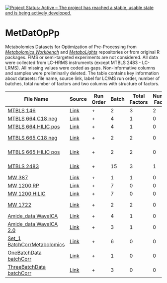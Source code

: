 <!-- badges: starts -->
[![Project Status: Active – The project has reached a stable, usable state and is being actively developed.](https://www.repostatus.org/badges/latest/active.svg)](https://www.repostatus.org/#active)
<!-- badges: end -->

# MetDatOpPp
Metabolomics Datasets for Optimization of Pre-Processing from [*Metabolomics Workbench*](https://www.metabolomicsworkbench.org/) and [*MetaboLights*](https://www.ebi.ac.uk/metabolights/index) repositories or from original R packages. FIMS or semi-targeted experiments are not considered. All data were collected from LC-HRMS instruments (except MTBLS 2483 - LC-LRMS).
All missing values were coded as gaps. Non-informative columns and samples were preliminarily deleted. The table contains key information about datasets: file name, source link, label for LC/MS run order, number of batches, total number of factors and two columns with structure of factors.

File Name | Source | Run Order | Batch | Total Factors | Numeric Factors | Categorical Factors | Number of: Samples/Features/QCs
--------- | ------ | --------- | ----- | ------------- | --------------- | ------------------- | -------------------------------
[MTBLS 146](https://github.com/plyush1993/MetDatOpPp/blob/main/MTBLS%20146.csv) | [Link](https://www.ebi.ac.uk/metabolights/MTBLS146/descriptors) | + | 2 | 3 | 2 | 1 (5 levels) | 217/1312/57
[MTBLS 664 C18 neg](https://github.com/plyush1993/MetDatOpPp/blob/main/MTBLS%20664%20C18%20neg.csv) | [Link](https://www.ebi.ac.uk/metabolights/MTBLS664/descriptors) | + | 4 | 1 | 0 | 1 (3 levels) | 456/5142/30
[MTBLS 664 HILIC pos](https://github.com/plyush1993/MetDatOpPp/blob/main/MTBLS%20664%20HILIC%20pos.csv) | [Link](https://www.ebi.ac.uk/metabolights/MTBLS664/descriptors) | + | 4 | 1 | 0 | 1 (3 levels) | 456/6906/30
[MTBLS 665 C18 neg](https://github.com/plyush1993/MetDatOpPp/blob/main/MTBLS%20665%20C18%20neg.csv) | [Link](https://www.ebi.ac.uk/metabolights/MTBLS665/descriptors) | + | 2 | 2 | 0 | 2 (4, 2 levels) | 192/6671/12
[MTBLS 665 HILIC pos](https://github.com/plyush1993/MetDatOpPp/blob/main/MTBLS%20665%20HILIC%20pos.csv) | [Link](https://www.ebi.ac.uk/metabolights/MTBLS665/descriptors) | + | 2 | 2 | 0 | 2 (4, 2 levels) | 192/8197/12
[MTBLS 2483](https://github.com/plyush1993/MetDatOpPp/blob/main/MTBLS%202483.csv) | [Link](https://www.ebi.ac.uk/metabolights/MTBLS2483/descriptors) | + | 15 | 3 | 1 | 2 (2, 2 levels) | 1447/83/163
[MW 387](https://github.com/plyush1993/MetDatOpPp/blob/main/MW%20387.csv) | [Link](https://www.metabolomicsworkbench.org/data/DRCCMetadata.php?Mode=Project&ProjectID=PR000303) | + | 1 | 1 | 0 | 1 (2 levels) | 276/708/26
[MW 1200 RP](https://github.com/plyush1993/MetDatOpPp/blob/main/MW%201200%20RP.csv) | [Link](https://www.metabolomicsworkbench.org/data/DRCCMetadata.php?Mode=Project&ProjectID=PR000808) | + | 7 | 0 | 0 | 0 | 320/5244/42
[MW 1200 HILIC](https://github.com/plyush1993/MetDatOpPp/blob/main/MW%201200%20HILIC.csv) | [Link](https://www.metabolomicsworkbench.org/data/DRCCMetadata.php?Mode=Project&ProjectID=PR000808) | + | 7 | 0 | 0 | 0 | 319/10371/42
[MW 1722](https://github.com/plyush1993/MetDatOpPp/blob/main/MW%201722.csv) | [Link](https://www.metabolomicsworkbench.org/data/DRCCMetadata.php?Mode=Project&ProjectID=PR001104) | + | 2 | 2 | 0 | 2 (2, 2 levels) | 110/194/32
[Amide_data WaveICA](https://github.com/plyush1993/MetDatOpPp/blob/main/Amide_data%20WaveICA.rar) | [Link](https://www.sciencedirect.com/science/article/pii/S0003267019301849?via%3Dihub) | + | 4 | 1 | 0 | 1 (2 levels) | 729/6969/85
[Amide_data WaveICA 2.0](https://github.com/plyush1993/MetDatOpPp/blob/main/Amide_data%20WaveICA%202.0.rar) | [Link](https://link.springer.com/article/10.1007%2Fs11306-021-01839-7) | + | 3 | 1 | 0 | 1 (2 levels) | 642/6461/74
[Set_1 BatchCorrMetabolomics](https://github.com/plyush1993/MetDatOpPp/blob/main/Set_1%20BatchCorrMetabolomics.csv) | [Link](https://link.springer.com/article/10.1007%2Fs11306-016-1015-8) | + | 6 | 0 | 0 | 0 | 761/567/51
[OneBatchData batchCorr](https://github.com/plyush1993/MetDatOpPp/blob/main/OneBatchData%20batchCorr.csv) | [Link](https://link.springer.com/article/10.1007%2Fs11306-016-1124-4) | + | 1 | 0 | 0 | 0 | 34/11284/18
[ThreeBatchData batchCorr](https://github.com/plyush1993/MetDatOpPp/blob/main/ThreeBatchData%20batchCorr.csv) | [Link](https://link.springer.com/article/10.1007%2Fs11306-016-1124-4) | + | 3 | 0 | 0 | 0 | 90/11815/48
